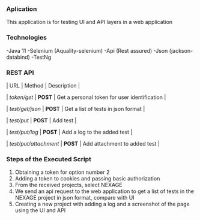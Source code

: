 ### Aplication
This application is for testing UI and API layers in a web application

### Technologies
-Java 11
-Selenium (Aquality-selenium)
-Api (Rest assured)
-Json (jackson-databind)
-TestNg

### REST API
| URL                    | Method         | Description                                           |

| *token/get*            | **POST**       | Get a personal token for user identification          |

| *test/get/json*        | **POST**       | Get a list of tests in json format                    |

| *test/put*             | **POST**       | Add test                                              |

| *test/put/log*         | **POST**       | Add a log to the added test                           |

| *test/put/attachment*  | **POST**       | Add attachment to added test                          |

### Steps of the Executed Script

1. Obtaining a token for option number 2
2. Adding a token to cookies and passing basic authorization
3. From the received projects, select NEXAGE
4. We send an api request to the web application to get a list of tests in the NEXAGE project in json format, compare with UI
5. Creating a new project with adding a log and a screenshot of the page using the UI and API
